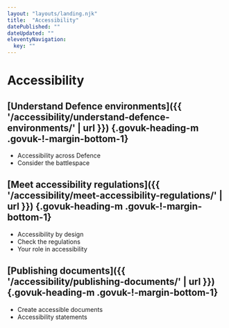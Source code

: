 ```yaml
---
layout: "layouts/landing.njk"
title:  "Accessibility"
datePublished: ""
dateUpdated: ""
eleventyNavigation:
  key: ""
---
```


# Accessibility

## [Understand Defence environments]({{ '/accessibility/understand-defence-environments/' | url }}) {.govuk-heading-m .govuk-!-margin-bottom-1}

- Accessibility across Defence
- Consider the battlespace

## [Meet accessibility regulations]({{ '/accessibility/meet-accessibility-regulations/' | url }}) {.govuk-heading-m .govuk-!-margin-bottom-1}

- Accessibility by design
- Check the regulations
- Your role in accessibility

## [Publishing documents]({{ '/accessibility/publishing-documents/' | url }}) {.govuk-heading-m .govuk-!-margin-bottom-1}

- Create accessible documents
- Accessibility statements
